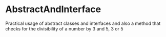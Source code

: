 # AbstractAndInterface
Practical usage of abstract classes and interfaces and also a method that checks for the divisibility of a number by 3 and 5, 3 or 5
